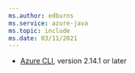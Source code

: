 ```yaml
---
ms.author: edburns
ms.service: azure-java
ms.topic: include
ms.date: 03/11/2021
---
```


- [Azure CLI](/cli/azure/install-azure-cli), version 2.14.1 or later